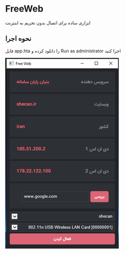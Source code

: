 # FreeWeb
ابزاری ساده برای اتصال بدون تحریم به اینترنت

## نحوه اجرا
فایل app.hta را دانلود کرده و Run as administrator اجرا کنید

![windows screen](./scree.jpg)
